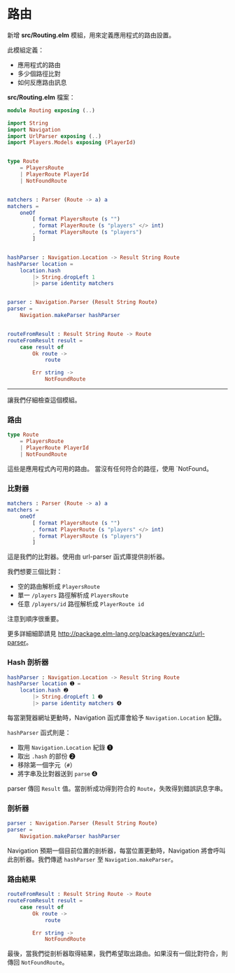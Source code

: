 # 路由

新增 __src/Routing.elm__ 模組，用來定義應用程式的路由設置。

此模組定義：

- 應用程式的路由
- 多少個路徑比對
- 如何反應路由訊息

__src/Routing.elm__ 檔案：

```elm
module Routing exposing (..)

import String
import Navigation
import UrlParser exposing (..)
import Players.Models exposing (PlayerId)


type Route
    = PlayersRoute
    | PlayerRoute PlayerId
    | NotFoundRoute


matchers : Parser (Route -> a) a
matchers =
    oneOf
        [ format PlayersRoute (s "")
        , format PlayerRoute (s "players" </> int)
        , format PlayersRoute (s "players")
        ]


hashParser : Navigation.Location -> Result String Route
hashParser location =
    location.hash
        |> String.dropLeft 1
        |> parse identity matchers


parser : Navigation.Parser (Result String Route)
parser =
    Navigation.makeParser hashParser


routeFromResult : Result String Route -> Route
routeFromResult result =
    case result of
        Ok route ->
            route

        Err string ->
            NotFoundRoute
```

---

讓我們仔細檢查這個模組。

### 路由

```elm
type Route
    = PlayersRoute
    | PlayerRoute PlayerId
    | NotFoundRoute
```

這些是應用程式內可用的路由。
當沒有任何符合的路徑，使用 `NotFound。

### 比對器

```elm
matchers : Parser (Route -> a) a
matchers =
    oneOf
        [ format PlayersRoute (s "")
        , format PlayerRoute (s "players" </> int)
        , format PlayersRoute (s "players")
        ]
```

這是我們的比對器。使用由 url-parser 函式庫提供剖析器。

我們想要三個比對：

- 空的路由解析成 `PlayersRoute`
- 單一 `/players` 路徑解析成 `PlayersRoute`
- 任意 `/players/id` 路徑解析成 `PlayerRoute id`

注意到順序很重要。

更多詳細細節請見 <http://package.elm-lang.org/packages/evancz/url-parser>。

### Hash 剖析器

```elm
hashParser : Navigation.Location -> Result String Route
hashParser location ➊ =
    location.hash ➋
        |> String.dropLeft 1 ➌
        |> parse identity matchers ➍
```

每當瀏覽器網址更動時，Navigation 函式庫會給予 `Navigation.Location` 紀錄。

`hashParser` 函式則是：

- 取用 `Navigation.Location` 紀錄 ➊
- 取出 `.hash` 的部份 ➋
- 移除第一個字元（`#`）
- 將字串及比對器送到 `parse` ➍

parser 傳回 `Result` 值。當剖析成功得到符合的 `Route`，失敗得到錯誤訊息字串。

### 剖析器

```elm
parser : Navigation.Parser (Result String Route)
parser =
    Navigation.makeParser hashParser
```

Navigation 預期一個目前位置的剖析器，每當位置更動時，Navigation 將會呼叫此剖析器。我們傳遞 `hashParser` 至 `Navigation.makeParser`。

### 路由結果

```elm
routeFromResult : Result String Route -> Route
routeFromResult result =
    case result of
        Ok route ->
            route

        Err string ->
            NotFoundRoute
```

最後，當我們從剖析器取得結果，我們希望取出路由。如果沒有一個比對符合，則傳回 `NotFoundRoute`。

